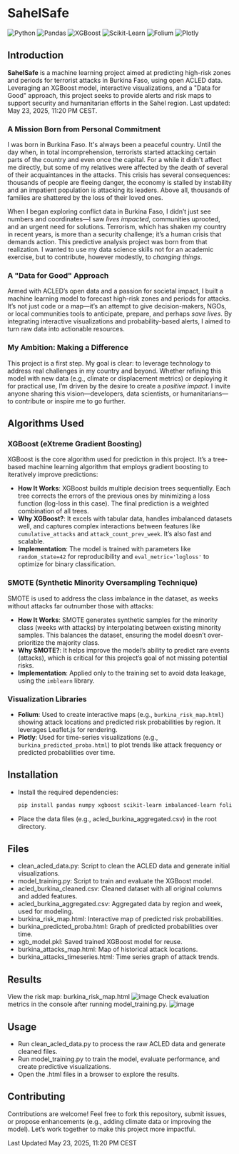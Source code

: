 # SahelSafe
![Python](https://img.shields.io/badge/Python-3.8%2B-blue?logo=python)
![Pandas](https://img.shields.io/badge/Pandas-2.0%2B-blue?logo=pandas)
![XGBoost](https://img.shields.io/badge/XGBoost-1.7%2B-orange?logo=xgboost)
![Scikit-Learn](https://img.shields.io/badge/Scikit--Learn-1.2%2B-orange?logo=scikit-learn)
![Folium](https://img.shields.io/badge/Folium-0.14%2B-green?logo=map)
![Plotly](https://img.shields.io/badge/Plotly-5.10%2B-green?logo=plotly)
## Introduction
**SahelSafe** is a machine learning project aimed at predicting high-risk zones and periods for terrorist attacks in Burkina Faso, using open ACLED data. Leveraging an XGBoost model, interactive visualizations, and a "Data for Good" approach, this project seeks to provide alerts and risk maps to support security and humanitarian efforts in the Sahel region. Last updated: May 23, 2025, 11:20 PM CEST.


### A Mission Born from Personal Commitment
I was born in Burkina Faso. It's always been a peaceful country. Until the day when, in total incomprehension, terrorists started attacking certain parts of the country and even once the capital. For a while it didn't affect me directly, but some of my relatives were affected by the death of several of their acquaintances in the attacks.
This crisis has several consequences: thousands of people are fleeing danger, the economy is stalled by instability and an impatient population is attacking its leaders. Above all, thousands of families are shattered by the loss of their loved ones.

 
When I began exploring conflict data in Burkina Faso, I didn’t just see numbers and coordinates—I saw *lives impacted*, communities uprooted, and an urgent need for solutions. Terrorism, which has shaken my country in recent years, is more than a security challenge; it’s a human crisis that demands action. This predictive analysis project was born from that realization. I wanted to use my data science skills not for an academic exercise, but to contribute, however modestly, to *changing things*.

### A "Data for Good" Approach
Armed with ACLED’s open data and a passion for societal impact, I built a machine learning model to forecast high-risk zones and periods for attacks. It’s not just code or a map—it’s an attempt to give decision-makers, NGOs, or local communities tools to anticipate, prepare, and perhaps *save lives*. By integrating interactive visualizations and probability-based alerts, I aimed to turn raw data into actionable resources.

### My Ambition: Making a Difference
This project is a first step. My goal is clear: to leverage technology to address real challenges in my country and beyond. Whether refining this model with new data (e.g., climate or displacement metrics) or deploying it for practical use, I’m driven by the desire to create a *positive impact*. I invite anyone sharing this vision—developers, data scientists, or humanitarians—to contribute or inspire me to go further.
## Algorithms Used

### XGBoost (eXtreme Gradient Boosting)
XGBoost is the core algorithm used for prediction in this project. It’s a tree-based machine learning algorithm that employs gradient boosting to iteratively improve predictions:
- **How It Works**: XGBoost builds multiple decision trees sequentially. Each tree corrects the errors of the previous ones by minimizing a loss function (log-loss in this case). The final prediction is a weighted combination of all trees.
- **Why XGBoost?**: It excels with tabular data, handles imbalanced datasets well, and captures complex interactions between features like `cumulative_attacks` and `attack_count_prev_week`. It’s also fast and scalable.
- **Implementation**: The model is trained with parameters like `random_state=42` for reproducibility and `eval_metric='logloss'` to optimize for binary classification.

### SMOTE (Synthetic Minority Oversampling Technique)
SMOTE is used to address the class imbalance in the dataset, as weeks without attacks far outnumber those with attacks:
- **How It Works**: SMOTE generates synthetic samples for the minority class (weeks with attacks) by interpolating between existing minority samples. This balances the dataset, ensuring the model doesn’t over-prioritize the majority class.
- **Why SMOTE?**: It helps improve the model’s ability to predict rare events (attacks), which is critical for this project’s goal of not missing potential risks.
- **Implementation**: Applied only to the training set to avoid data leakage, using the `imblearn` library.

### Visualization Libraries
- **Folium**: Used to create interactive maps (e.g., `burkina_risk_map.html`) showing attack locations and predicted risk probabilities by region. It leverages Leaflet.js for rendering.
- **Plotly**: Used for time-series visualizations (e.g., `burkina_predicted_proba.html`) to plot trends like attack frequency or predicted probabilities over time.
## Installation
- Install the required dependencies:
  ```bash
  pip install pandas numpy xgboost scikit-learn imbalanced-learn folium plotly geopy joblib
  ```
- Place the data files (e.g., acled_burkina_aggregated.csv) in the root directory.
## Files
- clean_acled_data.py: Script to clean the ACLED data and generate initial visualizations.
- model_training.py: Script to train and evaluate the XGBoost model.
- acled_burkina_cleaned.csv: Cleaned dataset with all original columns and added features.
- acled_burkina_aggregated.csv: Aggregated data by region and week, used for modeling.
- burkina_risk_map.html: Interactive map of predicted risk probabilities.
- burkina_predicted_proba.html: Graph of predicted probabilities over time.
- xgb_model.pkl: Saved trained XGBoost model for reuse.
- burkina_attacks_map.html: Map of historical attack locations.
- burkina_attacks_timeseries.html: Time series graph of attack trends.

##  Results
View the risk map: burkina_risk_map.html
![image](https://github.com/user-attachments/assets/83a69441-568c-40d0-a093-163a51b2b3c8)
Check evaluation metrics in the console after running model_training.py.
![image](https://github.com/user-attachments/assets/6226b7ae-5786-4251-9323-83cbe2c4b4c1)

## Usage
- Run clean_acled_data.py to process the raw ACLED data and generate cleaned files.
- Run model_training.py to train the model, evaluate performance, and create predictive visualizations.
- Open the .html files in a browser to explore the results.
## Contributing
Contributions are welcome! Feel free to fork this repository, submit issues, or propose enhancements (e.g., adding climate data or improving the model). Let’s work together to make this project more impactful.


Last Updated
May 23, 2025, 11:20 PM CEST
